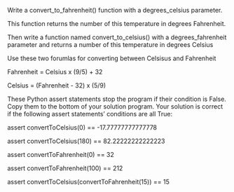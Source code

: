 Write a convert_to_fahrenheit() function with a degrees_celsius parameter.

This function returns the number of this temperature in degrees Fahrenheit.

Then write a function named convert_to_celsius() with a degrees_fahrenheit parameter and returns a number of this temperature in degrees Celsius


Use these two forumlas for converting between Celsisus and Fahrenheit 

Fahrenheit = Celsius x (9/5) + 32

Celsius = (Fahrenheit - 32) x (5/9)

These Python assert statements stop the program if their condition is False. Copy them to the bottom of your solution program. Your solution is correct if the following assert statements’ conditions are all True:

assert convertToCelsius(0) == -17.77777777777778

assert convertToCelsius(180) == 82.22222222222223

assert convertToFahrenheit(0) == 32

assert convertToFahrenheit(100) == 212

assert convertToCelsius(convertToFahrenheit(15)) == 15

